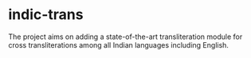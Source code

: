 # indic-trans
The project aims on adding a state-of-the-art transliteration module for cross transliterations among all Indian languages including English.
